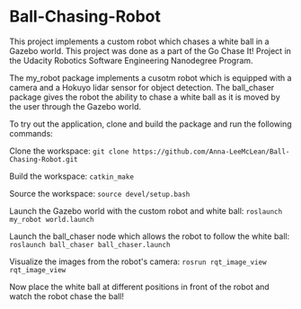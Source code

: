 # Ball-Chasing-Robot
This project implements a custom robot which chases a white ball in a Gazebo world. This project was done as a part of the Go Chase It! Project in the Udacity Robotics Software Engineering Nanodegree Program.

The my_robot package implements a cusotm robot which is equipped with a camera and a Hokuyo lidar sensor for object detection.
The ball_chaser package gives the robot the ability to chase a white ball as it is moved by the user through the Gazebo world. 

To try out the application, clone and build the package and run the following commands:

Clone the workspace:
`git clone https://github.com/Anna-LeeMcLean/Ball-Chasing-Robot.git`

Build the workspace:
`catkin_make`

Source the workspace:
`source devel/setup.bash`

Launch the Gazebo world with the custom robot and white ball:
`roslaunch my_robot world.launch`

Launch the ball_chaser node which allows the robot to follow the white ball:
`roslaunch ball_chaser ball_chaser.launch`

Visualize the images from the robot's camera:
`rosrun rqt_image_view rqt_image_view`

Now place the white ball at different positions in front of the robot and watch the robot chase the ball!
